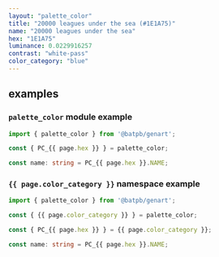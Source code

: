 ```yaml
---
layout: "palette_color"
title: "20000 leagues under the sea (#1E1A75)"
name: "20000 leagues under the sea"
hex: "1E1A75"
luminance: 0.0229916257
contrast: "white-pass"
color_category: "blue"
---
```


## examples

### `palette_color` module example

```typescript
import { palette_color } from '@batpb/genart';

const { PC_{{ page.hex }} } = palette_color;

const name: string = PC_{{ page.hex }}.NAME;
```

### `{{ page.color_category }}` namespace example

````typescript
import { palette_color } from '@batpb/genart';

const { {{ page.color_category }} } = palette_color;

const { PC_{{ page.hex }} } = {{ page.color_category }};

const name: string = PC_{{ page.hex }}.NAME;
````
